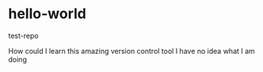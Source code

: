 # hello-world
test-repo

How could I learn this amazing version control tool
I have no idea what I am doing
